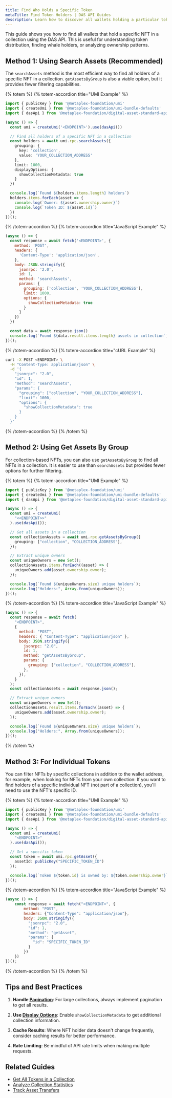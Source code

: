 ```yaml
---
title: Find Who Holds a Specific Token
metaTitle: Find Token Holders | DAS API Guides
description: Learn how to discover all wallets holding a particular token
---
```


This guide shows you how to find all wallets that hold a specific NFT in a collection using the DAS API. This is useful for understanding token distribution, finding whale holders, or analyzing ownership patterns.

## Method 1: Using Search Assets (Recommended)

The `searchAssets` method is the most efficient way to find all holders of a specific NFT in a collection. `getAssetsByGroup` is also a viable option, but it provides fewer filtering capabilities.

{% totem %}
{% totem-accordion title="UMI Example" %}

```typescript
import { publicKey } from '@metaplex-foundation/umi'
import { createUmi } from '@metaplex-foundation/umi-bundle-defaults'
import { dasApi } from '@metaplex-foundation/digital-asset-standard-api'

(async () => {
  const umi = createUmi('<ENDPOINT>').use(dasApi())

  // Find all holders of a specific NFT in a collection
  const holders = await umi.rpc.searchAssets({
    grouping: {
      key: 'collection',
      value: 'YOUR_COLLECTION_ADDRESS'
    },
    limit: 1000,
    displayOptions: {
      showCollectionMetadata: true
    }
  })

  console.log(`Found ${holders.items.length} holders`)
  holders.items.forEach(asset => {
    console.log(`Owner: ${asset.ownership.owner}`)
    console.log(`Token ID: ${asset.id}`)
  })
})();
```
{% /totem-accordion %}
{% totem-accordion title="JavaScript Example" %}

```javascript
(async () => {
  const response = await fetch('<ENDPOINT>', {
    method: 'POST',
    headers: {
      'Content-Type': 'application/json',
    },
    body: JSON.stringify({
      jsonrpc: '2.0',
      id: 1,
      method: 'searchAssets',
      params: {
        grouping: ['collection', 'YOUR_COLLECTION_ADDRESS'],
        limit: 1000,
        options: {
          showCollectionMetadata: true
        }
      }
    })
  })

  const data = await response.json()
  console.log(`Found ${data.result.items.length} assets in collection`)
})();
```
{% /totem-accordion %}
{% totem-accordion title="cURL Example" %}
```bash
curl -X POST <ENDPOINT> \
  -H "Content-Type: application/json" \
  -d '{
    "jsonrpc": "2.0",
    "id": 1,
    "method": "searchAssets",
    "params": {
      "grouping": ["collection", "YOUR_COLLECTION_ADDRESS"],
      "limit": 1000,
      "options": {
        "showCollectionMetadata": true
      }
    }
  }'
```
{% /totem-accordion %}
{% /totem %}

## Method 2: Using Get Assets By Group

For collection-based NFTs, you can also use `getAssetsByGroup` to find all NFTs in a collection. It is easier to use than `searchAssets` but provides fewer options for further filtering.

{% totem %}
{% totem-accordion title="UMI Example" %}

```typescript
import { publicKey } from '@metaplex-foundation/umi'
import { createUmi } from '@metaplex-foundation/umi-bundle-defaults'
import { dasApi } from '@metaplex-foundation/digital-asset-standard-api'

(async () => {
  const umi = createUmi(
    "<<ENDPOINT>>"
  ).use(dasApi());

  // Get all assets in a collection
  const collectionAssets = await umi.rpc.getAssetsByGroup({
    grouping: ["collection", "COLLECTION_ADDRESS"],
  });

  // Extract unique owners
  const uniqueOwners = new Set();
  collectionAssets.items.forEach((asset) => {
    uniqueOwners.add(asset.ownership.owner);
  });

  console.log(`Found ${uniqueOwners.size} unique holders`);
  console.log("Holders:", Array.from(uniqueOwners));
})();
```
{% /totem-accordion %}
{% totem-accordion title="JavaScript Example" %}

```javascript
(async () => {
  const response = await fetch(
    "<ENDPOINT>",
    {
      method: "POST",
      headers: { "Content-Type": "application/json" },
      body: JSON.stringify({
        jsonrpc: "2.0",
        id: 1,
        method: "getAssetsByGroup",
        params: {
          grouping: ["collection", "COLLECTION_ADDRESS"],
        },
      }),
    }
  );
  const collectionAssets = await response.json();

  // Extract unique owners
  const uniqueOwners = new Set();
  collectionAssets.result.items.forEach((asset) => {
    uniqueOwners.add(asset.ownership.owner);
  });

  console.log(`Found ${uniqueOwners.size} unique holders`);
  console.log("Holders:", Array.from(uniqueOwners));
})();
```
{% /totem %}

## Method 3: For Individual Tokens
You can filter NFTs by specific collections in addition to the wallet address, for example, when looking for NFTs from your own collection:
If you want to find holders of a specific individual NFT (not part of a collection), you'll need to use the NFT's specific ID.

{% totem %}
{% totem-accordion title="UMI Example" %}

```typescript
import { publicKey } from '@metaplex-foundation/umi'
import { createUmi } from '@metaplex-foundation/umi-bundle-defaults'
import { dasApi } from '@metaplex-foundation/digital-asset-standard-api'

(async () => {
  const umi = createUmi(
    "<ENDPOINT>"
  ).use(dasApi());

  // Get a specific token
  const token = await umi.rpc.getAsset({
    assetId: publicKey("SPECIFIC_TOKEN_ID")
  });

  console.log(`Token ${token.id} is owned by: ${token.ownership.owner}`);
})();

```
{% /totem-accordion %}
{% totem-accordion title="JavaScript Example" %}

```javascript
(async () => {
    const response = await fetch("<ENDPOINT>", {
        method: "POST",
        headers: {"Content-Type": "application/json"},
        body: JSON.stringify({
          "jsonrpc": "2.0",
          "id": 1,
          "method": "getAsset",
          "params": {
            "id": "SPECIFIC_TOKEN_ID"
          }
        })
    })
})();
```
{% /totem-accordion %}
{% /totem %}

## Tips and Best Practices

1. **Handle [Pagination](/das-api/guides/pagination)**: For large collections, always implement pagination to get all results.

2. **Use [Display Options](/das-api/guides/display-options)**: Enable `showCollectionMetadata` to get additional collection information.

3. **Cache Results**: Where NFT holder data doesn't change frequently, consider caching results for better performance.

4. **Rate Limiting**: Be mindful of API rate limits when making multiple requests.

## Related Guides

- [Get All Tokens in a Collection](/das-api/guides/get-collection-nfts)
- [Analyze Collection Statistics](/das-api/guides/collection-statistics)
- [Track Asset Transfers](/das-api/guides/track-transfers)